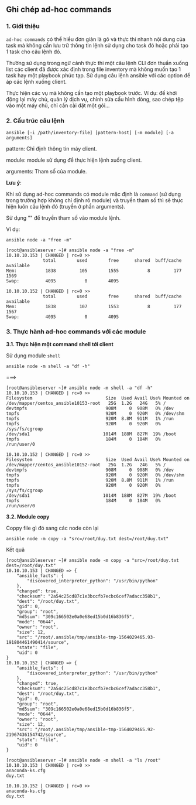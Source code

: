 ## Ghi chép ad-hoc commands

### 1. Giới thiệu

`ad-hoc commands` có thể hiểu đơn giản là gõ và thực thi nhanh nội dung của task mà không cần lưu trữ thông tin lệnh sử dụng cho task đó hoặc phải tạo 1 task cho câu lệnh đó.

Thường sử dụng trong ngữ cảnh thực thi một câu lệnh CLI đơn thuần xuống list các client đã được xác định trong file inventory mà không muốn tạo 1 task hay một playbook phức tạp. Sử dụng câu lệnh ansible với các option để áp các lệnh xuống client.

Thực hiện các vụ mà không cần tạo một playbook trước. Ví dụ: để khởi động lại máy chủ, quản lý dịch vụ, chỉnh sửa cấu hình dòng, sao chép tệp vào một máy chủ, chỉ cần cài đặt một gói...

### 2. Cấu trúc câu lệnh

```
ansible [-i /path/inventory-file] [pattern-host] [-m module] [-a arguments]
```
pattern: Chỉ định thông tin máy client.

module: module sử dụng để thực hiện lệnh xuống client.

arguments: Tham số của module.

**Lưu ý**:

Khi sử dụng ad-hoc commands có module mặc định là `command` (sử dụng trong trường hợp không chỉ định rõ module) và truyền tham số thì sẽ thực hiện luôn câu lệnh đó (truyền ở phần arguments).

Sử dụng "" để truyền tham số vào module lệnh.

Ví dụ:

```
ansible node -a "free -m"
```

```
[root@ansibleserver ~]# ansible node -a "free -m"
10.10.10.153 | CHANGED | rc=0 >>
              total        used        free      shared  buff/cache   available
Mem:           1838         105        1555           8         177        1569
Swap:          4095           0        4095

10.10.10.152 | CHANGED | rc=0 >>
              total        used        free      shared  buff/cache   available
Mem:           1838         107        1553           8         177        1567
Swap:          4095           0        4095
```

### 3. Thực hành ad-hoc commands với các module

**3.1. Thực hiện một command shell tới client**

Sử dụng module `shell`

```
ansible node -m shell -a "df -h"
```
===>

```
[root@ansibleserver ~]# ansible node -m shell -a "df -h"
10.10.10.153 | CHANGED | rc=0 >>
Filesystem                            Size  Used Avail Use% Mounted on
/dev/mapper/centos_ansible10153-root   25G  1.2G   24G   5% /
devtmpfs                              908M     0  908M   0% /dev
tmpfs                                 920M     0  920M   0% /dev/shm
tmpfs                                 920M  8.8M  911M   1% /run
tmpfs                                 920M     0  920M   0% /sys/fs/cgroup
/dev/sda1                            1014M  188M  827M  19% /boot
tmpfs                                 184M     0  184M   0% /run/user/0

10.10.10.152 | CHANGED | rc=0 >>
Filesystem                            Size  Used Avail Use% Mounted on
/dev/mapper/centos_ansible10152-root   25G  1.2G   24G   5% /
devtmpfs                              908M     0  908M   0% /dev
tmpfs                                 920M     0  920M   0% /dev/shm
tmpfs                                 920M  8.8M  911M   1% /run
tmpfs                                 920M     0  920M   0% /sys/fs/cgroup
/dev/sda1                            1014M  188M  827M  19% /boot
tmpfs                                 184M     0  184M   0% /run/user/0
```

**3.2. Module copy**

Coppy file gì đó sang các node còn lại

```
ansible node -m copy -a "src=/root/duy.txt dest=/root/duy.txt"
```

Kết quả

```
[root@ansibleserver ~]# ansible node -m copy -a "src=/root/duy.txt dest=/root/duy.txt"
10.10.10.153 | CHANGED => {
    "ansible_facts": {
        "discovered_interpreter_python": "/usr/bin/python"
    },
    "changed": true,
    "checksum": "2a54c25cd87c1e3bccfb7ecbc6cef7adacc358b1",
    "dest": "/root/duy.txt",
    "gid": 0,
    "group": "root",
    "md5sum": "309c166502e0a0e68ed15b0d16b836f5",
    "mode": "0644",
    "owner": "root",
    "size": 12,
    "src": "/root/.ansible/tmp/ansible-tmp-1564029465.93-191804461490414/source",
    "state": "file",
    "uid": 0
}
10.10.10.152 | CHANGED => {
    "ansible_facts": {
        "discovered_interpreter_python": "/usr/bin/python"
    },
    "changed": true,
    "checksum": "2a54c25cd87c1e3bccfb7ecbc6cef7adacc358b1",
    "dest": "/root/duy.txt",
    "gid": 0,
    "group": "root",
    "md5sum": "309c166502e0a0e68ed15b0d16b836f5",
    "mode": "0644",
    "owner": "root",
    "size": 12,
    "src": "/root/.ansible/tmp/ansible-tmp-1564029465.92-21967436154742/source",
    "state": "file",
    "uid": 0
}
```

```
[root@ansibleserver ~]# ansible node -m shell -a "ls /root"
10.10.10.153 | CHANGED | rc=0 >>
anaconda-ks.cfg
duy.txt

10.10.10.152 | CHANGED | rc=0 >>
anaconda-ks.cfg
duy.txt
```









